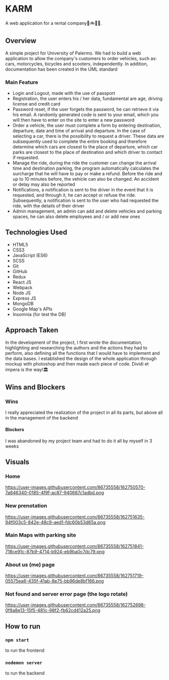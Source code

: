 # KARM
A web application for a rental company🚗🚲🛴🛵. 

## Overview
A simple project for University of Palermo.
We had to build a web application to allow the company's customers to order vehicles, such as: cars, motorcycles, bicycles and scooters, independently.
In addition, documentation has been created in the UML standard
### Main Feature
* Login and Logout, made with the use of passport
* Registration, the user enters his / her data, fundamental are age, driving license and credit card
* Password reset, if the user forgets the password, he can retrieve it via his email. A randomly generated code is sent to your email, which you will then have to enter on the site to enter a new password 
* Order a vehicle, the user must complete a form by entering destination, departure, date and time of arrival and departure. In the case of selecting a car, there is the possibility to request a driver. These data are subsequently used to complete the entire booking and therefore determine which cars are closest to the place of departure, which car parks are closest to the place of destination and which driver to contact if requested.
* Manage the ride, during the ride the customer can change the arrival time and destination parking, the program automatically calculates the surcharge that he will have to pay or make a refund. Before the ride and up to 10 minutes before, the vehicle can also be changed. An accident or delay may also be reported
* Notifications, a notification is sent to the driver in the event that it is requested, and through it, he can accept or refuse the ride. Subsequently, a notification is sent to the user who had requested the ride, with the details of their driver
* Admin management, an admin can add and delete vehicles and parking spaces, he can also delete employees and / or add new ones

## Technologies Used
* HTML5
* CSS3
* JavaScript (ES6)
* SCSS
* Git
* GitHub
* Redux
* React JS
* Webpack
* Node JS
* Express JS
* MongoDB
* Google Map's APIs
* Insomnia (for test the DB)  

## Approach Taken
In the development of the project, I first wrote the documentation, highlighting and researching the authors and the actions they had to perform, also defining all the functions that I would have to implement and the data bases. I established the design of the whole application through mockup with photoshop and then made each piece of code. Dividi et impera is the way!🏛️

## Wins and Blockers
### Wins
I really appreciated the realization of the project in all its parts, but above all in the management of the backend
#### Blockers
I was abandoned by my project team and had to do it all by myself in 3 weeks

## Visuals 

### Home
https://user-images.githubusercontent.com/86735558/162750570-7a646340-0185-4f9f-ac87-940687c1adbd.png

### New prenotation
https://user-images.githubusercontent.com/86735558/162751635-94f003c5-842e-48c9-aed1-fdc60b53d65a.png

### Main Maps with parking site
https://user-images.githubusercontent.com/86735558/162751841-718ce91c-87b9-4714-b924-eb9ba0c7dc79.png

### About us (me) page
https://user-images.githubusercontent.com/86735558/162751719-05575ea6-435f-41ab-8e75-bb96de8bf166.png

### Not found and server error page (the logo rotate)
https://user-images.githubusercontent.com/86735558/162752698-0f9a8e13-15f5-481c-98f2-fb62cd412a25.png

## How to run
### `npm start`
to run the frontend
### `nodemon server`
to run the backend
